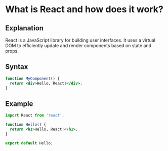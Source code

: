 # What is React and how does it work?

## Explanation
React is a JavaScript library for building user interfaces. It uses a virtual DOM to efficiently update and render components based on state and props.

## Syntax
```jsx
function MyComponent() {
  return <div>Hello, React!</div>;
}
```

## Example
```jsx
import React from 'react';

function Hello() {
  return <h1>Hello, React!</h1>;
}

export default Hello;
``` 